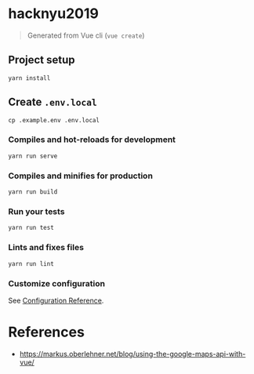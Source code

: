 # hacknyu2019

> Generated from Vue cli (`vue create`)

## Project setup
```
yarn install
```

## Create `.env.local`
```
cp .example.env .env.local
```

### Compiles and hot-reloads for development
```
yarn run serve
```

### Compiles and minifies for production
```
yarn run build
```

### Run your tests
```
yarn run test
```

### Lints and fixes files
```
yarn run lint
```

### Customize configuration
See [Configuration Reference](https://cli.vuejs.org/config/).


# References 

* https://markus.oberlehner.net/blog/using-the-google-maps-api-with-vue/